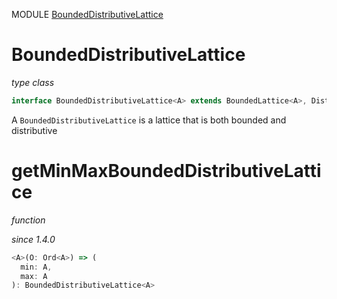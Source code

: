 MODULE [BoundedDistributiveLattice](https://github.com/gcanti/fp-ts/blob/master/src/BoundedDistributiveLattice.ts)

# BoundedDistributiveLattice

_type class_

```ts
interface BoundedDistributiveLattice<A> extends BoundedLattice<A>, DistributiveLattice<A> {}
```

A `BoundedDistributiveLattice` is a lattice that is both bounded and distributive

# getMinMaxBoundedDistributiveLattice

_function_

_since 1.4.0_

```ts
<A>(O: Ord<A>) => (
  min: A,
  max: A
): BoundedDistributiveLattice<A>
```
